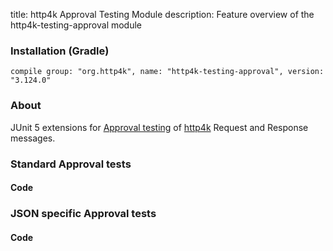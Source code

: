 title: http4k Approval Testing Module
description: Feature overview of the http4k-testing-approval module

### Installation (Gradle)
```compile group: "org.http4k", name: "http4k-testing-approval", version: "3.124.0"```

### About
JUnit 5 extensions for [Approval testing](http://approvaltests.com/) of [http4k] Request and Response messages.

### Standard Approval tests

#### Code [<img class="octocat"/>](https://github.com/http4k/http4k/blob/master/src/docs/guide/modules/approvaltests/example.kt)

<script src="https://gist-it.appspot.com/https://github.com/http4k/http4k/blob/master/src/docs/guide/modules/approvaltests/example.kt"></script>

### JSON specific Approval tests

#### Code [<img class="octocat"/>](https://github.com/http4k/http4k/blob/master/src/docs/guide/modules/approvaltests/example_json.kt)

<script src="https://gist-it.appspot.com/https://github.com/http4k/http4k/blob/master/src/docs/guide/modules/approvaltests/example_json.kt"></script>

[http4k]: https://http4k.org
